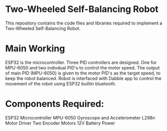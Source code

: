 
# **Two-Wheeled Self-Balancing Robot**

This repository contains the code files and libraries required to implement a Two-Wheeled Self-Balancing Robot.

# Main Working
ESP32 is the microcontroller.
Three PID controllers are designed. One for MPU-6050 and two indivdual PID's to control the motor speed.
The output of main PID (MPU-6050) is given to the motor PID's as the target speed, to keep the robot balanced.
Robot is interfaced with Dabble app to control the movement of the robot using ESP32 builtin bluetooth.

# **Components Required:**
ESP32 Microcontroller
MPU-6050 Gyroscope and Accelerometer
L298n Motor Driver
Two Encoder Motors
12V Battery Power
